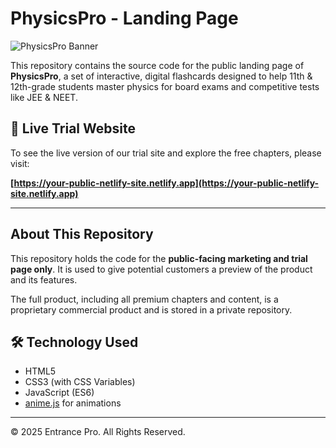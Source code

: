 # PhysicsPro - Landing Page

![PhysicsPro Banner](https://via.placeholder.com/1200x628.png/0f0f23/ffffff?text=⚡+PhysicsPro)
<!-- You can create a real banner image and replace this placeholder link -->

This repository contains the source code for the public landing page of **PhysicsPro**, a set of interactive, digital flashcards designed to help 11th & 12th-grade students master physics for board exams and competitive tests like JEE & NEET.

## 🚀 Live Trial Website

To see the live version of our trial site and explore the free chapters, please visit:

**[https://your-public-netlify-site.netlify.app](https://your-public-netlify-site.netlify.app)**
<!-- IMPORTANT: Replace this with your actual public Netlify link! -->

---

## About This Repository

This repository holds the code for the **public-facing marketing and trial page only**. It is used to give potential customers a preview of the product and its features.

The full product, including all premium chapters and content, is a proprietary commercial product and is stored in a private repository.

## 🛠️ Technology Used

-   HTML5
-   CSS3 (with CSS Variables)
-   JavaScript (ES6)
-   [anime.js](https://animejs.com/) for animations

---

&copy; 2025 Entrance Pro. All Rights Reserved.
